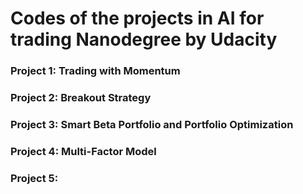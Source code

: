 # Codes of the projects in AI for trading Nanodegree by Udacity

### Project 1: Trading with Momentum

### Project 2: Breakout Strategy

### Project 3: Smart Beta Portfolio and Portfolio Optimization

### Project 4: Multi-Factor Model

### Project 5:
